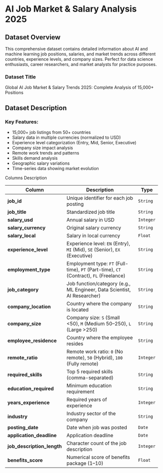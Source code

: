#  AI Job Market & Salary Analysis 2025 

## Dataset Overview

This comprehensive dataset contains detailed information about AI and machine learning job positions, salaries, and market trends across different countries, experience levels, and company sizes. Perfect for data science enthusiasts, career researchers, and market analysts for practice purposes.

### Dataset Title

Global AI Job Market & Salary Trends 2025: Complete Analysis of 15,000+ Positions

## Dataset Description

### Key Features:

- 15,000+ job listings from 50+ countries
- Salary data in multiple currencies (normalized to USD)
- Experience level categorization (Entry, Mid, Senior, Executive)
- Company size impact analysis
- Remote work trends and patterns
- Skills demand analysis
- Geographic salary variations
- Time-series data showing market evolution

Columns Description

| Column | Description | Type |  
|---|---|---|  
| **job_id** | Unique identifier for each job posting | `String` |  
| **job_title** | Standardized job title | `String` |  
| **salary_usd** | Annual salary in USD | `Integer` |  
| **salary_currency** | Original salary currency | `String` |  
| **salary_local** | Salary in local currency | `Float` |  
| **experience_level** | Experience level: `EN` (Entry), `MI` (Mid), `SE` (Senior), `EX` (Executive) | `String` |  
| **employment_type** | Employment type: `FT` (Full-time), `PT` (Part-time), `CT` (Contract), `FL` (Freelance) | `String` |  
| **job_category** | Job function/category (e.g., ML Engineer, Data Scientist, AI Researcher) | `String` |  
| **company_location** | Country where the company is located | `String` |  
| **company_size** | Company size: `S` (Small <50), `M` (Medium 50–250), `L` (Large >250) | `String` |  
| **employee_residence** | Country where the employee resides | `String` |  
| **remote_ratio** | Remote work ratio: `0` (No remote), `50` (Hybrid), `100` (Fully remote) | `Integer` |  
| **required_skills** | Top 5 required skills (comma-separated) | `String` |  
| **education_required** | Minimum education requirement | `String` |  
| **years_experience** | Required years of experience | `Integer` |  
| **industry** | Industry sector of the company | `String` |  
| **posting_date** | Date when job was posted | `Date` |  
| **application_deadline** | Application deadline | `Date` |  
| **job_description_length** | Character count of the job description | `Integer` |  
| **benefits_score** | Numerical score of benefits package (1–10) | `Float` |  

